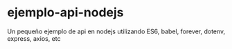 # ejemplo-api-nodejs
Un pequeño ejemplo de api en nodejs utilizando ES6, babel, forever, dotenv, express, axios, etc
